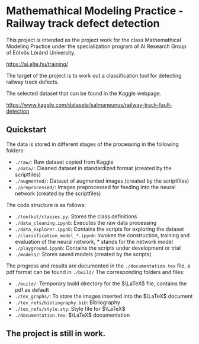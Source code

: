 # Mathemathical Modeling Practice - Railway track defect detection

This project is intended as the project work for the class Mathemathical Modeling Practice under the specialization program of AI Research Group of Eötvös Lóránd University.

https://ai.elte.hu/training/

The target of the project is to work out a classification tool for detecting railway track defects.

The selected dataset that can be found in the Kaggle webpage.

https://www.kaggle.com/datasets/salmaneunus/railway-track-fault-detection

## Quickstart

The data is stored in different stages of the processing in the following folders:
- `./raw/`: Raw dataset copied from Kaggle
- `./data/`: Cleaned dataset in standardized format (created by the scriptfiles)
- `./augmented/`: Dataset of augmented images (created by the scriptfiles)
- `./preprocessed/`: Images preprocessed for feeding into the neural network (created by the scriptfiles)

The code structure is as follows:
- `./toolkit/classes.py`: Stores the class definitions
- `./data_cleaning.ipynb`: Executes the raw data processing
- `./data_explorer.ipynb`: Contains the scripts for exploring the dataset
- `./classification_model_*.ipynb`: Invokes the construction, training and evaluation of the neural network, * stands for the network model
- `./playground.ipynb`: Contains the scripts under development or trial
- `./models/`: Stores saved models (created by the scripts)

The progress and results are documented in the `./documentation.tex` file, a pdf format can be found in `./build/`
The corresponding folders and files:
- `./build/`: Temporary build directory for the $\LaTeX$ file, contains the pdf as default
- `./tex_graphs/`: To store the images inserted into the $\LaTeX$ document
- `./tex_refs/bibliography.bib`: Bibliography
- `./tex_refs/style.sty`: Style file for $\LaTeX$
- `./documentation.tex`: $\LaTeX$ documentation

## The project is still in work.

